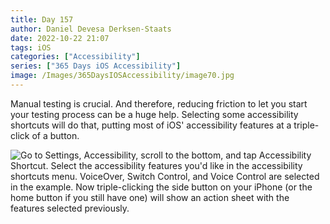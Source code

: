 ```yaml
---
title: Day 157
author: Daniel Devesa Derksen-Staats
date: 2022-10-22 21:07
tags: iOS
categories: ["Accessibility"]
series: ["365 Days iOS Accessibility"]
image: /Images/365DaysIOSAccessibility/image70.jpg
---
```


Manual testing is crucial. And therefore, reducing friction to let you start your testing process can be a huge help. Selecting some accessibility shortcuts will do that, putting most of iOS' accessibility features at a triple-click of a button.

![Go to Settings, Accessibility, scroll to the bottom, and tap Accessibility Shortcut. Select the accessibility features you'd like in the accessibility shortcuts menu. VoiceOver, Switch Control, and Voice Control are selected in the example. Now triple-clicking the side button on your iPhone (or the home button if you still have one) will show an action sheet with the features selected previously.](/Images/365DaysIOSAccessibility/image70.jpg)